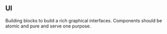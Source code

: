 ## UI

Building blocks to build a rich graphical interfaces. Components should be
atomic and pure and serve one purpose.
